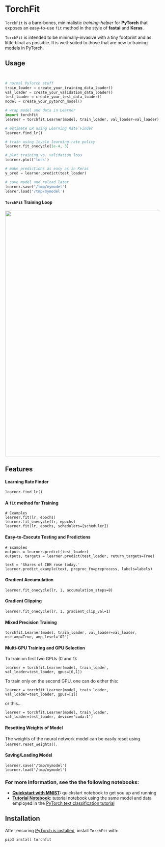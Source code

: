 # TorchFit

`TorchFit` is a bare-bones, minimalistic *training-helper* for **PyTorch** that exposes an easy-to-use `fit` method in the style of **fastai** and **Keras**.  

`TorchFit` is intended to be minimally-invasive with a tiny footprint and as little bloat as possible. It is well-suited to those that are new to training models in PyTorch. 

## Usage

```python


# normal PyTorch stuff
train_loader = create_your_training_data_loader()
val_loader = create_your_validation_data_loader()
test_loader = create_your_test_data_loader()
model = create_your_pytorch_model()

# wrap model and data in Learner
import torchfit
learner = torchfit.Learner(model, train_loader, val_loader=val_loader)

# estimate LR using Learning Rate Finder
learner.find_lr()

# train using 1cycle learning rate policy
learner.fit_onecycle(1e-4, 3)

# plot training vs. validation loss
learner.plot('loss')

# make predictions as easy as in Keras
y_pred = learner.predict(test_loader)

# save model and reload later
learner.save('/tmp/mymodel')
learer.load('/tmp/mymodel')
```


#### `TorchFit` Training Loop
<img src="https://github.com/amaiya/torchfit/raw/develop/images/torchfit_progress.gif" width="800">


##  Features

#### Learning Rate Finder
```learner.find_lr()```


#### A `fit` method for Training
```
# Examples
learner.fit(lr, epochs)
learner.fit_onecycle(lr, epochs)
learner.fit(lr, epochs, schedulers=[scheduler])
```

#### Easy-to-Execute Testing and Predictions
```
# Examples
outputs = learner.predict(test_loader)
outputs, targets = learner.predict(test_loader, return_targets=True)

text = 'Shares of IBM rose today.'
learner.predict_example(text, preproc_fn=preprocess, labels=labels)
```


#### Gradient Accumulation
```learner.fit_onecycle(lr, 1, accumulation_steps=8)```


#### Gradient Clipping
```learner.fit_onecycle(lr, 1, gradient_clip_val=1)```


#### Mixed Precision Training
```torchfit.Learner(model, train_loader, val_loader=val_loader, use_amp=True, amp_level='O2')```

#### Multi-GPU Training and GPU Selection

To train on first two GPUs (0 and 1):

```learner = torchfit.Learner(model, train_loader, val_loader=test_loader, gpus=[0,1])```

To train only on the second GPU, one can do either this:

```learner = torchfit.Learner(model, train_loader, val_loader=test_loader, gpus=[1])```

or this...

```learner = torchfit.Learner(model, train_loader, val_loader=test_loader, device='cuda:1')```


#### Resetting Weights of Model
The weights of the neural network model can be easily reset using `learner.reset_weights()`. 


#### Saving/Loading Model
```
learner.save('/tmp/mymodel')
learner.load('/tmp/mymodel')
```

### For more information, see the the following notebooks:
- **[Quickstart with MNIST](https://github.com/amaiya/torchfit/blob/master/examples/quickstart-mnist.ipynb):**  quickstart notebook to get you up and running
- **[Tutorial Notebook](https://github.com/amaiya/torchfit/blob/master/examples/tutorial.ipynb):**  tutorial notebook using the same model and data employed in the [PyTorch text classification tutorial](https://pytorch.org/tutorials/beginner/text_sentiment_ngrams_tutorial.html)


## Installation

After ensuring [PyTorch is installed](https://pytorch.org/get-started/locally/), install `TorchFit` with:

```
pip3 install torchfit

```

<!-- pip3 install pillow==6.2.2 torch==1.3.1+cu100 torchvision==0.4.2+cu100 -f https://download.pytorch.org/whl/torch_stable.html -->

